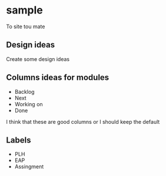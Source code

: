# sample
To site tou mate

## Design ideas

Create some design ideas

## Columns ideas for modules

- Backlog
- Next
- Working on
- Done

I think that these are good columns or I should keep the default

## Labels

- PLH
- EAP
- Assingment
